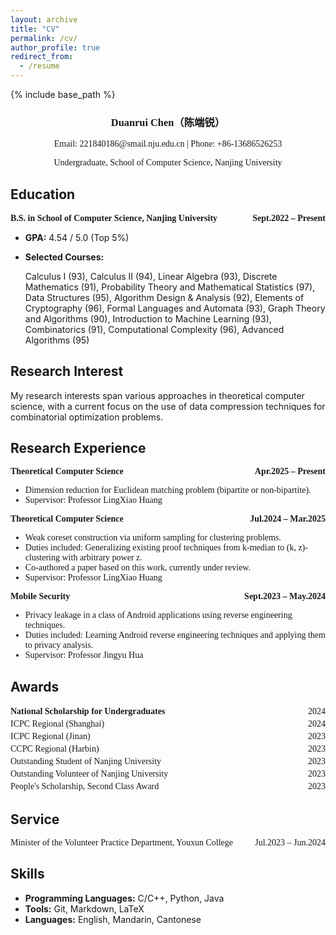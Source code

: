 ```yaml
---
layout: archive
title: "CV"
permalink: /cv/
author_profile: true
redirect_from:
  - /resume
---
```


<style>
.archive {
  font-family: 'Georgia', serif;
}
</style>

{% include base_path %}





<style>
.header {
  text-align: center;
  font-family: 'Georgia', serif;
  margin-bottom: 30px;
}
</style>

</style>

<div class="header">
  <h3>Duanrui Chen（陈端锐）</h3>
  <p>Email: 221840186@smail.nju.edu.cn | Phone: +86-13686526253</p>
  <p>Undergraduate, School of Computer Science, Nanjing University</p>
</div>


<style>
.education-header {
    display: flex;
    justify-content: space-between;
    font-weight: bold;
    font-family: 'Georgia', serif;
} 
</style>


## Education

<div class="education-header">
  <div>B.S. in School of Computer Science, Nanjing University</div>
  <div>Sept.2022 – Present</div>
</div>


- **GPA:** 4.54 / 5.0 (Top 5%)

- **Selected Courses:**

	Calculus I (93), Calculus II (94), Linear Algebra (93), Discrete Mathematics (91), Probability Theory and Mathematical Statistics (97), Data Structures (95), Algorithm Design & Analysis (92), Elements of Cryptography (96), Formal Languages and Automata (93), Graph Theory and Algorithms (90), Introduction to Machine Learning (93), Combinatorics (91), Computational Complexity (96), Advanced Algorithms (95)  

<style>
.research-entry {
  display: flex;
  justify-content: space-between;
  font-weight: bold;
  font-family: 'Georgia', serif;
  font-size: 14px;
  margin-top: 10px;
}
.research-body {
  font-family: 'Georgia', serif;
  font-size: 14px;
  margin-bottom: 10px;
}
</style>


## Research Interest

My research interests span various approaches in theoretical computer science, with a current focus on the use of data compression techniques for combinatorial optimization problems.

## Research Experience

<div class="research-entry">
  <div>Theoretical Computer Science</div>
  <div>Apr.2025 – Present</div>
</div>
<div class="research-body">
  <ul>
    <li>Dimension reduction for Euclidean matching problem (bipartite or non-bipartite).</li>
    <li>Supervisor: Professor LingXiao Huang</li>
  </ul>
</div>


<div class="research-entry">
  <div>Theoretical Computer Science</div>
  <div>Jul.2024 – Mar.2025</div>
</div>
<div class="research-body">
  <ul>
    <li>Weak coreset construction via uniform sampling for clustering problems.</li>
    <li>Duties included: Generalizing existing proof techniques from k-median to (k, z)-clustering with arbitrary power z.</li>
    <li>Co-authored a paper based on this work, currently under review.</li>
    <li>Supervisor: Professor LingXiao Huang</li>
  </ul>
</div>


<div class="research-entry">
  <div>Mobile Security</div>
  <div>Sept.2023 – May.2024</div>
</div>
<div class="research-body">
  <ul>
    <li>Privacy leakage in a class of Android applications using reverse engineering techniques.</li>
    <li>Duties included: Learning Android reverse engineering techniques and applying them to privacy analysis.</li>
    <li>Supervisor: Professor Jingyu Hua</li>
  </ul>
</div>


<style>
.awards-list {
  list-style-type: none;
  padding-left: 0;
  font-family: 'Georgia', serif;
}
.awards-list li {
  display: flex;
  justify-content: space-between;
  padding: 2px 0;
}
</style>


## Awards

<ul class="awards-list">
  <li><strong>National Scholarship for Undergraduates</strong><span>2024</span></li>
  <li>ICPC Regional (Shanghai) 🥉<span>2024</span></li>
  <li>ICPC Regional (Jinan) 🥉<span>2023</span></li>
  <li>CCPC Regional (Harbin) 🥉<span>2023</span></li>
  <li>Outstanding Student of Nanjing University<span>2023</span></li>
  <li>Outstanding Volunteer of Nanjing University<span>2023</span></li>
    <li>People's Scholarship, Second Class Award<span>2023</span></li>
</ul>

<style>
.service-entry {
  display: flex;
  justify-content: space-between;
  font-family: 'Georgia', serif;
  font-size: 14px;
  margin-bottom: 8px;
}
</style>

## Service

<div class="service-entry">
  <div>Minister of the Volunteer Practice Department, Youxun College</div>
  <div>Jul.2023 – Jun.2024</div>
</div>


## Skills

* **Programming Languages:** C/C++, Python, Java  
* **Tools:** Git, Markdown, LaTeX  
* **Languages:** English, Mandarin, Cantonese
